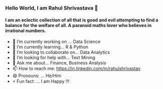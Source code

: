 ### Hello World, I am Rahul Shrivastava 👋

#### I am an eclectic collection of all that is good and evil attempting to find a balance for the welfare of all. A paranoid maths lover who believes in irrational numbers.

- 🔭 I’m currently working on ... Data Science 
- 🌱 I’m currently learning... R & Python
- 👯 I’m looking to collaborate on... Data Analytics
- 🤔 I’m looking for help with... Text Mining
- 💬 Ask me about... Finance, Business Analysis
- 📫 How to reach me: https://in.linkedin.com/in/rahulshrivastav
- 😄 Pronouns: ... He/Him
- ⚡ Fun fact: ... I am Happy !!!

